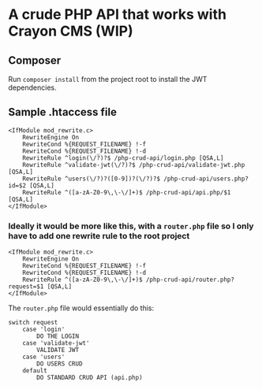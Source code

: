 # A crude PHP API that works with Crayon CMS (WIP)

## Composer
Run `composer install` from the project root to install the JWT dependencies.

## Sample .htaccess file
```
<IfModule mod_rewrite.c>
    RewriteEngine On
    RewriteCond %{REQUEST_FILENAME} !-f
    RewriteCond %{REQUEST_FILENAME} !-d
    RewriteRule ^login(\/?)?$ /php-crud-api/login.php [QSA,L]
    RewriteRule ^validate-jwt(\/?)?$ /php-crud-api/validate-jwt.php [QSA,L]
    RewriteRule ^users(\/?)?([0-9])?(\/?)?$ /php-crud-api/users.php?id=$2 [QSA,L]
    RewriteRule ^([a-zA-Z0-9\,\-\/]+)$ /php-crud-api/api.php/$1 [QSA,L]
</IfModule>
```

### Ideally it would be more like this, with a `router.php` file so I only have to add one rewrite rule to the root project
```
<IfModule mod_rewrite.c>
    RewriteEngine On
    RewriteCond %{REQUEST_FILENAME} !-f
    RewriteCond %{REQUEST_FILENAME} !-d
    RewriteRule ^([a-zA-Z0-9\,\-\/]+)$ /php-crud-api/router.php?request=$1 [QSA,L]
</IfModule>
```

The `router.php` file would essentially do this:

```
switch request
    case 'login'
        DO THE LOGIN
    case 'validate-jwt'
        VALIDATE JWT
    case 'users'
        DO USERS CRUD
    default
        DO STANDARD CRUD API (api.php)
```